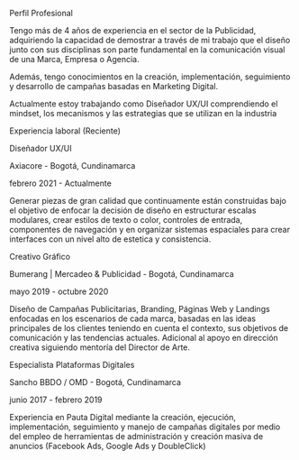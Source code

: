 Perfil Profesional

Tengo más de 4 años de experiencia en el sector de la Publicidad, adquiriendo la capacidad de demostrar a través de mi trabajo que el diseño junto con sus disciplinas son parte fundamental en la comunicación visual de una Marca, Empresa o Agencia. 

Además, tengo conocimientos en la creación, implementación, seguimiento y desarrollo de campañas basadas en Marketing Digital.

Actualmente estoy trabajando como Diseñador UX/UI comprendiendo el mindset, los mecanismos y las estrategias que se utilizan en la industria


Experiencia laboral (Reciente)



Diseñador UX/UI

Axiacore - Bogotá, Cundinamarca

febrero 2021 - Actualmente

Generar piezas de gran calidad que continuamente están construidas bajo el objetivo de enfocar la decisión de diseño en estructurar escalas modulares, crear estilos de texto o color, controles de entrada, componentes de navegación y en organizar sistemas espaciales para crear interfaces con un nivel alto de estetica y consistencia.



Creativo Gráfico

Bumerang | Mercadeo & Publicidad - Bogotá, Cundinamarca

mayo 2019 - octubre 2020

Diseño de Campañas Publicitarias, Branding, Páginas Web y Landings enfocadas en los escenarios de cada marca, basadas en las ideas principales de los clientes teniendo en cuenta el contexto, sus objetivos de comunicación y las tendencias actuales. Adicional al apoyo en dirección creativa siguiendo mentoría del Director de Arte.



Especialista Plataformas Digitales

Sancho BBDO / OMD - Bogotá, Cundinamarca

junio 2017 - febrero 2019

Experiencia en Pauta Digital mediante la creación, ejecución, implementación, seguimiento y manejo de campañas digitales por medio del empleo de herramientas de administración y creación masiva de anuncios (Facebook Ads, Google Ads y DoubleClick)

